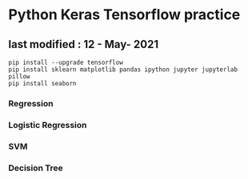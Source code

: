 # Python Keras Tensorflow practice
## last modified : 12 - May- 2021
````
pip install --upgrade tensorflow
pip install sklearn matplotlib pandas ipython jupyter jupyterlab pillow
pip install seaborn
````

### Regression
### Logistic Regression
### SVM
### Decision Tree